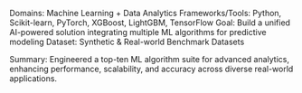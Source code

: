 Domains: Machine Learning + Data Analytics
Frameworks/Tools: Python, Scikit-learn, PyTorch, XGBoost, LightGBM, TensorFlow
Goal: Build a unified AI-powered solution integrating multiple ML algorithms for predictive modeling
Dataset: Synthetic & Real-world Benchmark Datasets

Summary: Engineered a top-ten ML algorithm suite for advanced analytics, enhancing performance, scalability, and accuracy across diverse real-world applications.
